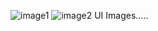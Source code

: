 ![image1](https://user-images.githubusercontent.com/61883398/128629299-c4b9ae7e-a85f-4685-8c22-f882cb7646e1.PNG)
![image2](https://user-images.githubusercontent.com/61883398/128629302-3c824714-61cb-48b3-a056-ebfe962f39f5.PNG)
UI Images.....
